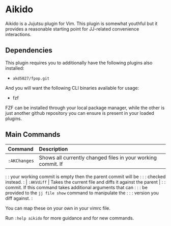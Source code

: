 # Aikido

Aikido is a Jujutsu plugin for Vim. This plugin is somewhat youthful but it
provides a reasonable starting point for JJ-related convenience interactions.

## Dependencies

This plugin requires you to additionally have the following plugins also
installed:

*   `akd5027/fpop.git`

And you will want the following CLI binaries available for usage:

*   fzf

FZF can be installed through your local package manager, while the other is just
another github repository you can ensure is present in your loaded plugins.

## Main Commands

| Command      | Description                                                  |
| :----------- | :----------------------------------------------------------- |
| `:AKChanges` | Shows all currently changed files in your working commit. If |
:              : your working commit is empty then the parent commit will be  :
:              : checked instead.                                             :
| `:AKVdiff`   | Takes the current file and diffs it against the parent       |
:              : commit. If this command takes additional arguments that can  :
:              : be provided to the `jj file show` command to manipulate the  :
:              : version you diff against.                                    :

You can map these on your own in your vimrc file.

Run `:help aikido` for more guidance and for new commands.
